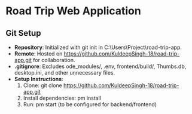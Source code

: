# Road Trip Web Application

## Git Setup
- **Repository**: Initialized with git init in C:\Users\Project\road-trip-app.
- **Remote**: Hosted on https://github.com/KuldeepSingh-18/road-trip-app.git for collaboration.
- **.gitignore**: Excludes 
ode_modules/, .env, frontend/build/, Thumbs.db, desktop.ini, and other unnecessary files.
- **Setup Instructions**:
  1. Clone: git clone https://github.com/KuldeepSingh-18/road-trip-app.git
  2. Install dependencies: 
pm install
  3. Run: 
pm start (to be configured for backend/frontend)
